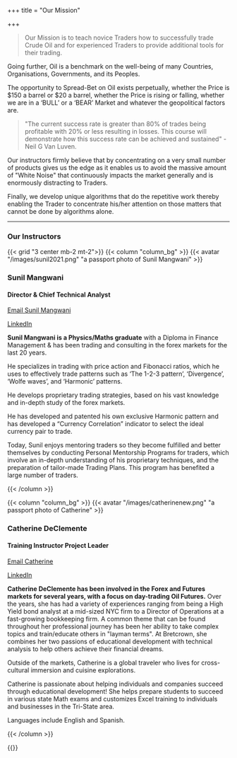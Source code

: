+++
title = "Our Mission"

+++
> Our Mission is to teach novice Traders how to successfully trade Crude Oil and for experienced Traders to provide additional tools for their trading.

Going further, Oil is a benchmark on the well-being of many Countries, Organisations, Governments, and its Peoples.

The opportunity to Spread-Bet on Oil exists perpetually, whether the Price is $150 a barrel or $20 a barrel, whether the Price is rising or falling, whether we are in a ‘BULL’ or a ‘BEAR’ Market and whatever the geopolitical factors are.

> "The current success rate is greater than 80% of trades being profitable with 20% or less resulting in losses. This course will demonstrate how this success rate can be achieved and sustained" - Neil G Van Luven.

Our instructors firmly believe that by concentrating on a very small number of products gives us the edge as it enables us to avoid the massive amount of "White Noise" that continuously impacts the market generally and is enormously distracting to Traders.

Finally, we develop unique algorithms that do the repetitive work thereby enabling the Trader to concentrate his/her attention on those matters that cannot be done by algorithms alone.

***

### **Our Instructors**

{{< grid "3 center mb-2 mt-2">}} {{< column "column_bg" >}} {{< avatar "/images/sunil2021.png" "a passport photo of Sunil Mangwani" >}}

### **Sunil Mangwani**

#### **Director & Chief Technical Analyst**

[Email Sunil Mangwani](mailto:sunil@bretcrown.com)

[LinkedIn](https://www.linkedin.com/in/sunil-mangwani-73124613/)

**Sunil Mangwani is a Physics/Maths graduate** with a Diploma in Finance Management & has been trading and consulting in the forex markets for the last 20 years.

He specializes in trading with price action and Fibonacci ratios, which he uses to effectively trade patterns such as ‘The 1-2-3 pattern’, ‘Divergence’, ‘Wolfe waves’, and ‘Harmonic’ patterns.

He develops proprietary trading strategies, based on his vast knowledge and in-depth study of the forex markets.

He has developed and patented his own exclusive Harmonic pattern and has developed a “Currency Correlation” indicator to select the ideal currency pair to trade.

Today, Sunil enjoys mentoring traders so they become fulfilled and better themselves by conducting Personal Mentorship Programs for traders, which involve an in-depth understanding of his proprietary techniques, and the preparation of tailor-made Trading Plans. This program has benefited a large number of traders.

{{< /column >}}

{{< column "column_bg" >}} {{< avatar "/images/catherinenew.png" "a passport photo of Catherine" >}}

### **Catherine DeClemente**

#### **Training Instructor Project Leader**

[Email Catherine](mailto:catherine@bretcrown.com)

[LinkedIn](https://www.linkedin.com/in/catherinedeclemente/)

**Catherine DeClemente has been involved in the Forex and Futures markets for several years, with a focus on day-trading Oil Futures.** Over the years, she has had a variety of experiences ranging from being a High Yield bond analyst at a mid-sized NYC firm to a Director of Operations at a fast-growing bookkeeping firm. A common theme that can be found throughout her professional journey has been her ability to take complex topics and train/educate others in "layman terms". At Bretcrown, she combines her two passions of educational development with technical analysis to help others achieve their financial dreams.

Outside of the markets, Catherine is a global traveler who lives for cross-cultural immersion and cuisine explorations.

Catherine is passionate about helping individuals and companies succeed through educational development! She helps prepare students to succeed in various state Math exams and customizes Excel training to individuals and businesses in the Tri-State area.

Languages include English and Spanish.

{{< /column >}}

{{</grid>}}
